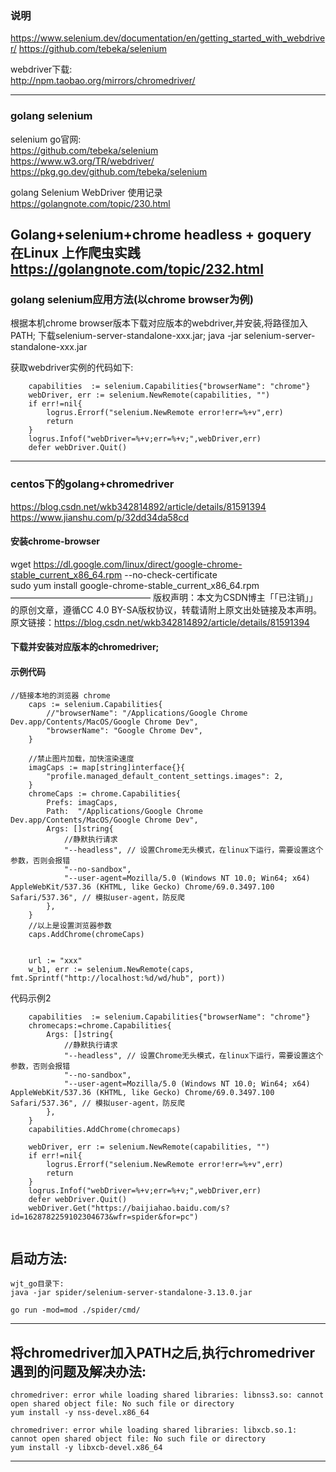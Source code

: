 
### 说明


https://www.selenium.dev/documentation/en/getting_started_with_webdriver/
https://github.com/tebeka/selenium

webdriver下载:  
http://npm.taobao.org/mirrors/chromedriver/

---
### golang selenium

selenium go官网:  
https://github.com/tebeka/selenium  
https://www.w3.org/TR/webdriver/  
https://pkg.go.dev/github.com/tebeka/selenium   


golang Selenium WebDriver 使用记录  
https://golangnote.com/topic/230.html

Golang+selenium+chrome headless + goquery 在Linux 上作爬虫实践    
https://golangnote.com/topic/232.html
---

### golang selenium应用方法(以chrome browser为例)
根据本机chrome browser版本下载对应版本的webdriver,并安装,将路径加入PATH;
下载selenium-server-standalone-xxx.jar;
java -jar selenium-server-standalone-xxx.jar

获取webdriver实例的代码如下:
```
	capabilities  := selenium.Capabilities{"browserName": "chrome"}
	webDriver, err := selenium.NewRemote(capabilities, "")
	if err!=nil{
		logrus.Errorf("selenium.NewRemote error!err=%+v",err)
		return
	}
	logrus.Infof("webDriver=%+v;err=%+v;",webDriver,err)
	defer webDriver.Quit()
```


---

### centos下的golang+chromedriver

https://blog.csdn.net/wkb342814892/article/details/81591394
https://www.jianshu.com/p/32dd34da58cd

#### 安装chrome-browser
wget https://dl.google.com/linux/direct/google-chrome-stable_current_x86_64.rpm --no-check-certificate  
sudo yum install google-chrome-stable_current_x86_64.rpm
————————————————
版权声明：本文为CSDN博主「「已注销」」的原创文章，遵循CC 4.0 BY-SA版权协议，转载请附上原文出处链接及本声明。
原文链接：https://blog.csdn.net/wkb342814892/article/details/81591394
#### 下载并安装对应版本的chromedriver;

#### 示例代码  
```
//链接本地的浏览器 chrome
    caps := selenium.Capabilities{
        //"browserName": "/Applications/Google Chrome Dev.app/Contents/MacOS/Google Chrome Dev",
        "browserName": "Google Chrome Dev",
    }

    //禁止图片加载，加快渲染速度
    imagCaps := map[string]interface{}{
        "profile.managed_default_content_settings.images": 2,
    }
    chromeCaps := chrome.Capabilities{
        Prefs: imagCaps,
        Path:  "/Applications/Google Chrome Dev.app/Contents/MacOS/Google Chrome Dev",
        Args: []string{
            //静默执行请求
            "--headless", // 设置Chrome无头模式，在linux下运行，需要设置这个参数，否则会报错
            "--no-sandbox",
            "--user-agent=Mozilla/5.0 (Windows NT 10.0; Win64; x64) AppleWebKit/537.36 (KHTML, like Gecko) Chrome/69.0.3497.100 Safari/537.36", // 模拟user-agent，防反爬
        },
    }
    //以上是设置浏览器参数
    caps.AddChrome(chromeCaps)


    url := "xxx"
    w_b1, err := selenium.NewRemote(caps, fmt.Sprintf("http://localhost:%d/wd/hub", port))
```

代码示例2  
```
	capabilities  := selenium.Capabilities{"browserName": "chrome"}
	chromecaps:=chrome.Capabilities{
		Args: []string{
			//静默执行请求
			"--headless", // 设置Chrome无头模式，在linux下运行，需要设置这个参数，否则会报错
			"--no-sandbox",
			"--user-agent=Mozilla/5.0 (Windows NT 10.0; Win64; x64) AppleWebKit/537.36 (KHTML, like Gecko) Chrome/69.0.3497.100 Safari/537.36", // 模拟user-agent，防反爬
		},
	}
	capabilities.AddChrome(chromecaps)

	webDriver, err := selenium.NewRemote(capabilities, "")
	if err!=nil{
		logrus.Errorf("selenium.NewRemote error!err=%+v",err)
		return
	}
	logrus.Infof("webDriver=%+v;err=%+v;",webDriver,err)
	defer webDriver.Quit()
	webDriver.Get("https://baijiahao.baidu.com/s?id=1628782259102304673&wfr=spider&for=pc")
	
```


## 启动方法:
```
wjt_go目录下:
java -jar spider/selenium-server-standalone-3.13.0.jar

go run -mod=mod ./spider/cmd/
```
----

## 将chromedriver加入PATH之后,执行chromedriver遇到的问题及解决办法:

```
chromedriver: error while loading shared libraries: libnss3.so: cannot open shared object file: No such file or directory
yum install -y nss-devel.x86_64
```

```
chromedriver: error while loading shared libraries: libxcb.so.1: cannot open shared object file: No such file or directory
yum install -y libxcb-devel.x86_64
```
----











